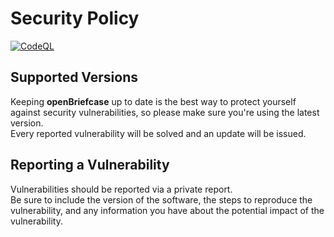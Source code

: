 # Security Policy

[![CodeQL](https://github.com/diantonioandrea/openBriefcase/actions/workflows/github-code-scanning/codeql/badge.svg)](https://github.com/diantonioandrea/openBriefcase/actions/workflows/github-code-scanning/codeql)

## Supported Versions

Keeping **openBriefcase** up to date is the best way to protect yourself against security vulnerabilities, so please make sure you're using the latest version.  
Every reported vulnerability will be solved and an update will be issued.

## Reporting a Vulnerability

Vulnerabilities should be reported via a private report.  
Be sure to include the version of the software, the steps to reproduce the vulnerability, and any information you have about the potential impact of the vulnerability.
